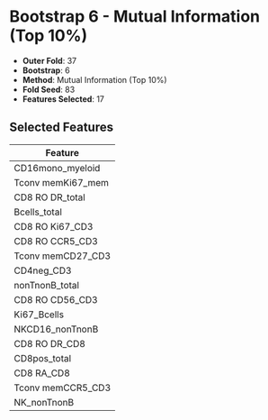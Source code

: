 # Bootstrap 6 - Mutual Information (Top 10%)

- **Outer Fold**: 37
- **Bootstrap**: 6
- **Method**: Mutual Information (Top 10%)
- **Fold Seed**: 83
- **Features Selected**: 17

## Selected Features

| Feature |
|---------|
| CD16mono_myeloid |
| Tconv memKi67_mem |
| CD8 RO DR_total |
| Bcells_total |
| CD8  RO Ki67_CD3 |
| CD8 RO CCR5_CD3 |
| Tconv memCD27_CD3 |
| CD4neg_CD3 |
| nonTnonB_total |
| CD8 RO CD56_CD3 |
| Ki67_Bcells |
| NKCD16_nonTnonB |
| CD8 RO DR_CD8 |
| CD8pos_total |
| CD8 RA_CD8 |
| Tconv memCCR5_CD3 |
| NK_nonTnonB |
